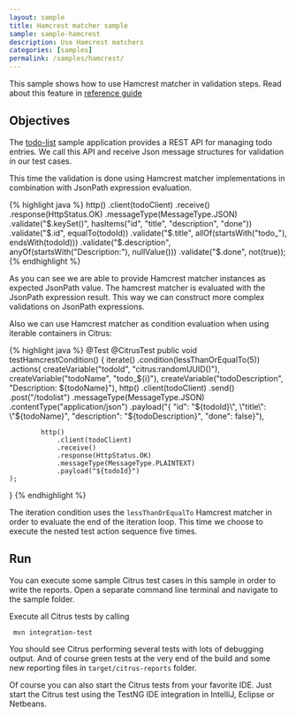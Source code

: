 ```yaml
---
layout: sample
title: Hamcrest matcher sample
sample: sample-hamcrest
description: Use Hamcrest matchers
categories: [samples]
permalink: /samples/hamcrest/
---
```


This sample shows how to use Hamcrest matcher in validation steps. Read about this feature in [reference guide](http://www.citrusframework.org/reference/html/index.html#validate-with-jsonpath)

Objectives
---------

The [todo-list](/samples/todo-app/) sample application provides a REST API for managing todo entries.
We call this API and receive Json message structures for validation in our test cases. 

This time the validation is done using Hamcrest matcher implementations in combination with JsonPath expression evaluation.

{% highlight java %}
http()
    .client(todoClient)
    .receive()
    .response(HttpStatus.OK)
    .messageType(MessageType.JSON)
    .validate("$.keySet()", hasItems("id", "title", "description", "done"))
    .validate("$.id", equalTo(todoId))
    .validate("$.title", allOf(startsWith("todo_"), endsWith(todoId)))
    .validate("$.description", anyOf(startsWith("Description:"), nullValue()))
    .validate("$.done", not(true));
{% endhighlight %}

As you can see we are able to provide Hamcrest matcher instances as expected JsonPath value. The hamcrest matcher is evaluated with the
JsonPath expression result. This way we can construct more complex validations on JsonPath expressions.

Also we can use Hamcrest matcher as condition evaluation when using iterable containers in Citrus:

{% highlight java %}
@Test
@CitrusTest
public void testHamcrestCondition() {
    iterate()
        .condition(lessThanOrEqualTo(5))
        .actions(
            createVariable("todoId", "citrus:randomUUID()"),
            createVariable("todoName", "todo_${i}"),
            createVariable("todoDescription", "Description: ${todoName}"),
            http()
                .client(todoClient)
                .send()
                .post("/todolist")
                .messageType(MessageType.JSON)
                .contentType("application/json")
                .payload("{ \"id\": \"${todoId}\", \"title\": \"${todoName}\", \"description\": \"${todoDescription}\", \"done\": false}"),

            http()
                .client(todoClient)
                .receive()
                .response(HttpStatus.OK)
                .messageType(MessageType.PLAINTEXT)
                .payload("${todoId}")
    );
}
{% endhighlight %}
   
The iteration condition uses the `lessThanOrEqualTo` Hamcrest matcher in order to evaluate the end of the iteration loop. This time we choose to execute the nested test 
action sequence five times.

Run
---------

You can execute some sample Citrus test cases in this sample in order to write the reports.
Open a separate command line terminal and navigate to the sample folder.

Execute all Citrus tests by calling

     mvn integration-test

You should see Citrus performing several tests with lots of debugging output. 
And of course green tests at the very end of the build and some new reporting files in `target/citrus-reports` folder.

Of course you can also start the Citrus tests from your favorite IDE.
Just start the Citrus test using the TestNG IDE integration in IntelliJ, Eclipse or Netbeans.